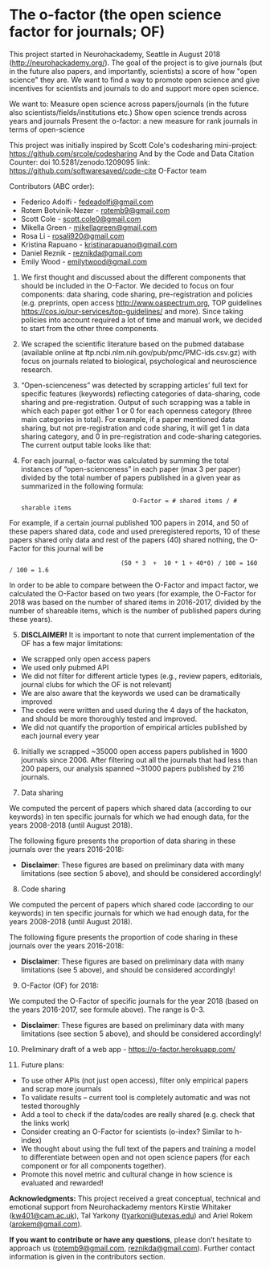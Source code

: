 # The o-factor (the open science factor for journals; OF)
 
This project started in Neurohackademy, Seattle in August 2018 (http://neurohackademy.org/). The goal of the project is to give journals (but in the future also papers, and importantly, scientists) a score of how "open science" they are. We want to find a way to promote open science and give incentives for scientists and journals to do and support more open science.

We want to:
Measure open science across papers/journals (in the future also scientists/fields/institutions etc.)
Show open science trends across years and journals
Present the o-factor: a new measure for rank journals in terms of open-science
 
This project was initially inspired by Scott Cole's codesharing mini-project: https://github.com/srcole/codesharing 
And by the Code and Data Citation Counter: doi 10.5281/zenodo.1209095 link: https://github.com/softwaresaved/code-cite
O-Factor team
 

Contributors (ABC order):
* Federico Adolfi - fedeadolfi@gmail.com
* Rotem Botvinik-Nezer - rotemb9@gmail.com
* Scott Cole - scott.cole0@gmail.com
* Mikella Green - mikellagreen@gmail.com
* Rosa Li - rosali920@gmail.com
* Kristina Rapuano - kristinarapuano@gmail.com
* Daniel Reznik - reznikda@gmail.com
* Emily Wood - emilytwood@gmail.com
 
1. We first thought and discussed about the different components that should be included in the O-Factor. We decided to focus on four components: data sharing, code sharing, pre-registration and policies (e.g. preprints, open access http://www.oaspectrum.org, TOP guidelines https://cos.io/our-services/top-guidelines/ and more). Since taking policies into account required a lot of time and manual work, we decided to start from the other three components.

2. We scraped the scientific literature based on the pubmed database (available online at ftp.ncbi.nlm.nih.gov/pub/pmc/PMC-ids.csv.gz) with focus on journals related to biological, psychological and neuroscience research. 
 
3. “Open-scienceness” was detected by scrapping articles’ full text for specific features (keywords) reflecting categories of data-sharing, code sharing and pre-registration. Output of such scrapping was a table in which each paper got either 1 or 0 for each openness category (three main categories in total). For example, if a paper mentioned data sharing, but not pre-registration and code sharing, it will get 1 in data sharing category, and 0 in pre-registration and code-sharing categories.
The current output table looks like that:


4. For each journal, o-factor was calculated by summing the total instances of “open-scienceness” in each paper (max 3 per paper) divided by the total number of papers published in a given year as summarized in the following formula:

                                      O-Factor = # shared items / # sharable items

For example, if a certain journal published 100 papers in 2014, and 50 of these papers shared data, code and used preregistered reports, 10 of these papers shared only data and rest of the papers (40) shared nothing, the O-Factor for this journal will be

                                   (50 * 3  +  10 * 1 + 40*0) / 100 = 160 / 100 = 1.6

In order to be able to compare between the O-Factor and impact factor, we calculated the O-Factor based on two years (for example, the O-Factor for 2018 was based on the number of shared items in 2016-2017, divided by the number of shareable items, which is the number of published papers during these years).

5. **DISCLAIMER!** It is important to note that current implementation of the OF has a few major limitations:
* We scrapped only open access papers
* We used only pubmed API
* We did not filter for different article types (e.g., review papers, editorials, journal clubs for which the OF is not relevant)
* We are also aware that the keywords we used can be dramatically improved
* The codes were written and used during the 4 days of the hackaton, and should be more thoroughly tested and improved. 
* We did not quantify the proportion of empirical articles published by each journal every year
 
6. Initially we scrapped ~35000 open access papers published in 1600 journals since 2006. After filtering out all the journals that had less than 200 papers, our analysis spanned ~31000 papers published by 216 journals. 

7. Data sharing

We computed the percent of papers which shared data (according to our keywords) in ten specific journals for which we had enough data, for the years 2008-2018 (until August 2018).

The following figure presents the proportion of data sharing in these journals over the years 2016-2018:

* **Disclaimer**: These figures are based on preliminary data with many limitations (see section 5 above), and should be considered accordingly! 

8. Code sharing

We computed the percent of papers which shared code (according to our keywords) in ten specific journals for which we had enough data, for the years 2008-2018 (until August 2018).

The following figure presents the proportion of code sharing in these journals over the years 2016-2018:
   
* **Disclaimer**: These figures are based on preliminary data with many limitations (see 5 above), and should be considered accordingly! 

9. O-Factor (OF) for 2018:

We computed the O-Factor of specific journals for the year 2018 (based on the years 2016-2017, see formule above). The range is 0-3.

* **Disclaimer**: These figures are based on preliminary data with many limitations (see section 5 above), and should be considered accordingly! 

10. Preliminary draft of a web app - https://o-factor.herokuapp.com/

11. Future plans:
* To use other APIs (not just open access), filter only empirical papers and scrap more journals
* To validate results – current tool is completely automatic and was not tested thoroughly
* Add a tool to check if the data/codes are really shared (e.g. check that the links work)
* Consider creating an O-Factor for scientists (o-index? Similar to h-index)
* We thought about using the full text of the papers and training a model to differentiate between open and not open science papers (for each component or for all components together).
* Promote this novel metric and cultural change in how science is evaluated and rewarded!

**Acknowledgments:** This project received a great conceptual, technical and emotional support from Neurohackademy mentors Kirstie Whitaker (kw401@cam.ac.uk), Tal Yarkony (tyarkoni@utexas.edu) and Ariel Rokem (arokem@gmail.com). 

**If you want to contribute or have any questions**, please don’t hesitate to approach us (rotemb9@gmail.com, reznikda@gmail.com). Further contact information is given in the contributors section.
